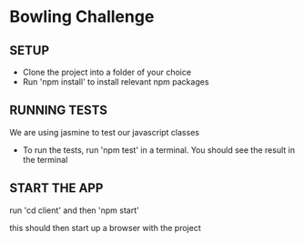 
Bowling Challenge
=================

## SETUP 

* Clone the project into a folder of your choice
* Run 'npm install' to install relevant npm packages

## RUNNING TESTS

We are using jasmine to test our javascript classes 

* To run the tests, run 'npm test' in a terminal. You should see the result in the terminal

## START THE APP

run 'cd client' and then 'npm start'

this should then start up a browser with the project